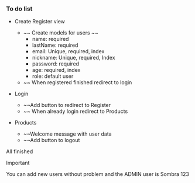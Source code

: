 ### To do list

- Create Register view

  - ~~ Create models for users ~~
    - name: required
    - lastName: required
    - email: Unique, required, index
    - nickname: Unique, required, Index
    - password: required
    - age: required, index
    - role: default user
  - ~~ When registered finished redirect to login

- Login

  - ~~Add button to redirect to Register
  - ~~ When already login redirect to Products

- Products

  - ~~Welcome message with user data
  - ~~Add button to logout

All finished

> [!IMPORTANT]
> You can add new users without problem and the ADMIN user is Sombra 123
